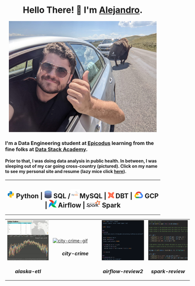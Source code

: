 <h1 align="center">Hello There! 👋 I'm <a href="https://alexsocarras.com">Alejandro</a>. </h1>


<p align="center">
  <a href="https://www.yellowstonepark.com/things-to-do/wildlife/lamar-hayden-valley/">
    <img src="img/buffaloselfie.jpg" alt="Buffalo Selfie">
  </a>
</p>

### I'm a Data Engineering student at [Epicodus](https://www.epicodus.com/) learning from the fine folks at [Data Stack Academy](https://www.datastack.academy/). 

#### Prior to that, I was doing data analysis in public health. In between, I was sleeping out of my car going cross-country (pictured). Click on my name to see my personal site and resume (lazy mice click [here](https://alexsocarras.com)).
---

<h2 align="center"><img src="img/python.svg" alt="Python Logo" width="25px">
Python | <img src="img/sql.png" alt="SQL/DB Icon" width="25px"> SQL /<img src="img/mysql.svg" alt="MySQL Icon" width="30px">MySQL | <img src="img/dbt.png" alt="DBT Logo" width="20px"> DBT |<img src="img/gcp.png" alt="Google Cloud Platform Logo" width="40px">GCP | <img src="img/airflow.jpg" alt="Airflow" width="25px"> Airflow | <img src="img/spark.png" alt="Spark Logo" width="45px"> Spark</h2>

---
<!-- <p align="center">
<img src="img/alaska.gif" alt="alaska-etl-gif" height="150px" width="150px"><img src="img/city_crime_dash2.gif" alt="city-crime" height="150px" width="300px"><img src="img/airflow-modal.png" alt="airflow-review" height="150px" width="150px">
<img src="img/spark_review.png" alt="spark-review" height="150px" width="150px">  
</p> -->

<table style="width:600px" align="center">
  <tr>
    <td style="width:600px">
      <a href="https://github.com/apsocarras/alaska-etl"><img src="img/alaska.gif" alt="alaska-etl-gif" height="130px"></a>
      <h3 align="center"><i>alaska-etl</i></h3>
    </td>
    <td style="width:800px">
      <a href="https://github.com/apsocarras/city-crime">
      <img src="img/city_crime_dash2.gif" alt="city-crime-gif" height="130px"></a>
      <h3 align="center"><i>city-crime</i></h3>
    </td>
    <td style="width:600px">
      <a href="https://github.com/apsocarras/airflow-review2">
      <img src="img/airflow-modal.png" alt="airflow-review2" height="130px"></a>
      <h3 align="center"><i>airflow-review2</i></h3>
    </td>
    <td style="width:600px">
      <a href="https://github.com/apsocarras/spark-review">
      <img src="img/spark_review.png"  height="130px"></a>
      <h3 align="center"><i>spark-review</i></h3>
    </td>
  </tr>
</table>

<!-- **apsocarras/apsocarras** is a ✨ _special_ ✨ repository because its `README.md` (this file) appears on your GitHub profile.

Here are some ideas to get you started:

- 🔭 I’m currently working on ...
- 🌱 I’m currently learning ...
- 👯 I’m looking to collaborate on ...
- 🤔 I’m looking for help with ...
- 💬 Ask me about ...
- 📫 How to reach me: ...
- 😄 Pronouns: ...
- ⚡ Fun fact: ... -->
